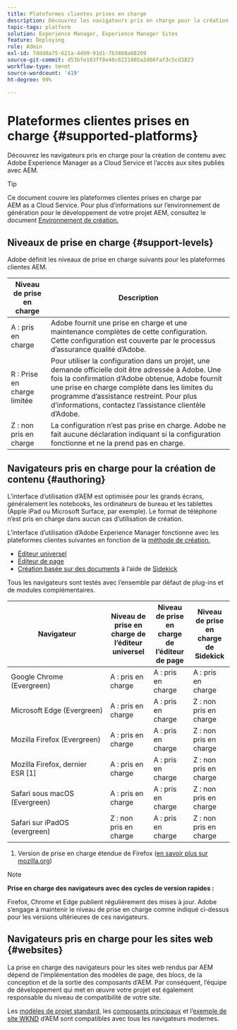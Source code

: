 ```yaml
---
title: Plateformes clientes prises en charge
description: Découvrez les navigateurs pris en charge pour la création de contenu avec Adobe Experience Manager as a Cloud Service et l’accès aux sites publiés avec AEM.
topic-tags: platform
solution: Experience Manager, Experience Manager Sites
feature: Deploying
role: Admin
exl-id: 7ddd0a75-621a-4499-91d1-7b3408a68269
source-git-commit: d53bfe103ff8e40c8221805a2d66faf3c5cd3823
workflow-type: tm+mt
source-wordcount: '419'
ht-degree: 99%

---
```


# Plateformes clientes prises en charge {#supported-platforms}

Découvrez les navigateurs pris en charge pour la création de contenu avec Adobe Experience Manager as a Cloud Service et l’accès aux sites publiés avec AEM.

>[!TIP]
>
>Ce document couvre les plateformes clientes prises en charge par AEM as a Cloud Service. Pour plus d’informations sur l’environnement de génération pour le développement de votre projet AEM, consultez le document [Environnement de création.](/help/implementing/cloud-manager/getting-access-to-aem-in-cloud/build-environment-details.md)

## Niveaux de prise en charge {#support-levels}

Adobe définit les niveaux de prise en charge suivants pour les plateformes clientes AEM.

| Niveau de prise en charge | Description |
|---|---|
| A : pris en charge | Adobe fournit une prise en charge et une maintenance complètes de cette configuration. Cette configuration est couverte par le processus d’assurance qualité d’Adobe. |
| R : Prise en charge limitée  | Pour utiliser la configuration dans un projet, une demande officielle doit être adressée à Adobe. Une fois la confirmation d’Adobe obtenue, Adobe fournit une prise en charge complète dans les limites du programme d’assistance restreint. Pour plus d’informations, contactez l’assistance clientèle d’Adobe. |
| Z : non pris en charge | La configuration n’est pas prise en charge. Adobe ne fait aucune déclaration indiquant si la configuration fonctionne et ne la prend pas en charge. |

## Navigateurs pris en charge pour la création de contenu {#authoring}

L’interface d’utilisation d’AEM est optimisée pour les grands écrans, généralement les notebooks, les ordinateurs de bureau et les tablettes (Apple iPad ou Microsoft Surface, par exemple). Le format de téléphone n’est pris en charge dans aucun cas d’utilisation de création.

L’interface d’utilisation d’Adobe Experience Manager fonctionne avec les plateformes clientes suivantes en fonction de la [méthode de création.](/help/edge/overview.md#authoring-method)

* [Éditeur universel](/help/sites-cloud/authoring/universal-editor/authoring.md)
* [Éditeur de page](/help/sites-cloud/authoring/page-editor/introduction.md)
* [Création basée sur des documents](/help/edge/docs/authoring.md) à l’aide de [Sidekick](/help/edge/docs/sidekick.md)

Tous les navigateurs sont testés avec l’ensemble par défaut de plug-ins et de modules complémentaires.

| Navigateur | Niveau de prise en charge de l’éditeur universel | Niveau de prise en charge de l’éditeur de page | Niveau de prise en charge de Sidekick |
|---|---|---|---|
| Google Chrome (Evergreen) | A : pris en charge | A : pris en charge | A : pris en charge |
| Microsoft Edge (Evergreen) | A : pris en charge | A : pris en charge | Z : non pris en charge |
| Mozilla Firefox (Evergreen) | A : pris en charge | A : pris en charge | Z : non pris en charge |
| Mozilla Firefox, dernier ESR [1] | A : pris en charge | A : pris en charge | Z : non pris en charge |
| Safari sous macOS (Evergreen) | A : pris en charge | A : pris en charge | Z : non pris en charge |
| Safari sur iPadOS (evergreen) | Z : non pris en charge | A : pris en charge | Z : non pris en charge |

1. Version de prise en charge étendue de Firefox ([en savoir plus sur mozilla.org](https://www.mozilla.org/fr/firefox/enterprise/))

>[!NOTE]
>
>**Prise en charge des navigateurs avec des cycles de version rapides :**
>
>Firefox, Chrome et Edge publient régulièrement des mises à jour. Adobe s’engage à maintenir le niveau de prise en charge comme indiqué ci-dessus pour les versions ultérieures de ces navigateurs.

## Navigateurs pris en charge pour les sites web {#websites}

La prise en charge des navigateurs pour les sites web rendus par AEM dépend de l’implémentation des modèles de page, des blocs, de la conception et de la sortie des composants d’AEM. Par conséquent, l’équipe de développement qui met en œuvre votre projet est également responsable du niveau de compatibilité de votre site.

Les [modèles de projet standard](/help/edge/wysiwyg-authoring/edge-dev-getting-started.md#create-github-project), les [composants principaux](/help/implementing/developing/components/overview.md#aem-core-components) et l’[exemple de site WKND](/help/implementing/developing/introduction/develop-wknd-tutorial.md) d’AEM sont compatibles avec tous les navigateurs modernes.
